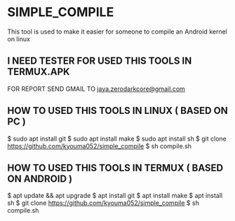 # SIMPLE_COMPILE #
This tool is used to make it easier for someone to compile an Android kernel on linux 

## I NEED TESTER FOR USED THIS TOOLS IN TERMUX.APK 
FOR REPORT SEND GMAIL TO jaya.zerodarkcore@gmail.com

## HOW TO USED THIS TOOLS IN LINUX ( BASED ON PC )
$ sudo apt install git
$ sudo apt install make
$ sudo apt install sh
$ git clone https://github.com/kyouma052/simple_compile
$ sh compile.sh

## HOW TO USED THIS TOOLS IN TERMUX ( BASED ON ANDROID )
$ apt update && apt upgrade
$ apt install git
$ apt install make
$ apt install sh
$ git clone https://github.com/kyouma052/simple_compile
$ sh compile.sh
